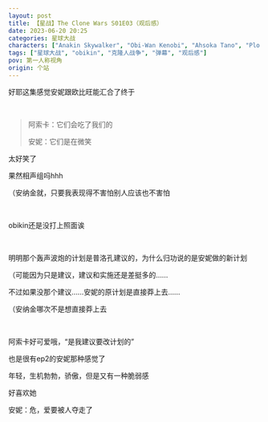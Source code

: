 ```yaml
---
layout: post
title: 【星战】The Clone Wars S01E03（观后感）
date: 2023-06-20 20:25
categories: 星球大战
characters: ["Anakin Skywalker", "Obi-Wan Kenobi", "Ahsoka Tano", "Plo Koon"]
tags: ["星球大战", "obikin", "克隆人战争", "弹幕", "观后感"]
pov: 第一人称视角
origin: 个站
---
```


好耶这集感觉安妮跟欧比旺能汇合了终于

<br>

> 阿索卡：它们会吃了我们的
>
> 安妮：它们是在微笑

太好笑了

果然相声组吗hhh

（安纳金就，只要我表现得不害怕别人应该也不害怕

<br>

obikin还是没打上照面诶

<br>

明明那个轰声波炮的计划是普洛孔建议的，为什么归功说的是安妮做的新计划

（可能因为只是建议，建议和实施还是差挺多的……

不过如果没那个建议……安妮的原计划是直接莽上去……

（安纳金哪次不是想直接莽上去

<br>

阿索卡好可爱哦，“是我建议要改计划的”

也是很有ep2的安妮那种感觉了

年轻，生机勃勃，骄傲，但是又有一种脆弱感

好喜欢她

安妮：危，爱要被人夺走了
